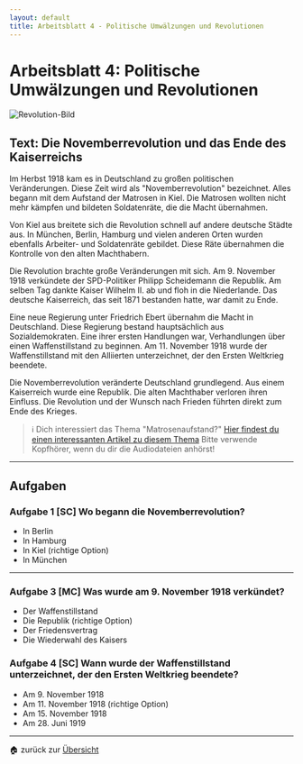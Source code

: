 ```yaml
---
layout: default
title: Arbeitsblatt 4 - Politische Umwälzungen und Revolutionen
---
```

# Arbeitsblatt 4: Politische Umwälzungen und Revolutionen

![Revolution-Bild](https://www.ndr.de/geschichte/chronologie/novemberrevolution148_v-contentgross.jpg)

## Text: Die Novemberrevolution und das Ende des Kaiserreichs

Im Herbst 1918 kam es in Deutschland zu großen politischen Veränderungen. Diese Zeit wird als "Novemberrevolution" bezeichnet. Alles begann mit dem Aufstand der Matrosen in Kiel. Die Matrosen wollten nicht mehr kämpfen und bildeten Soldatenräte, die die Macht übernahmen.

Von Kiel aus breitete sich die Revolution schnell auf andere deutsche Städte aus. In München, Berlin, Hamburg und vielen anderen Orten wurden ebenfalls Arbeiter- und Soldatenräte gebildet. Diese Räte übernahmen die Kontrolle von den alten Machthabern.

Die Revolution brachte große Veränderungen mit sich. Am 9. November 1918 verkündete der SPD-Politiker Philipp Scheidemann die Republik. Am selben Tag dankte Kaiser Wilhelm II. ab und floh in die Niederlande. Das deutsche Kaiserreich, das seit 1871 bestanden hatte, war damit zu Ende.

Eine neue Regierung unter Friedrich Ebert übernahm die Macht in Deutschland. Diese Regierung bestand hauptsächlich aus Sozialdemokraten. Eine ihrer ersten Handlungen war, Verhandlungen über einen Waffenstillstand zu beginnen. Am 11. November 1918 wurde der Waffenstillstand mit den Alliierten unterzeichnet, der den Ersten Weltkrieg beendete.

Die Novemberrevolution veränderte Deutschland grundlegend. Aus einem Kaiserreich wurde eine Republik. Die alten Machthaber verloren ihren Einfluss. Die Revolution und der Wunsch nach Frieden führten direkt zum Ende des Krieges.

>ℹ️ Dich interessiert das Thema "Matrosenaufstand?" [Hier findest du einen interessanten Artikel zu diesem Thema](https://www.ndr.de/geschichte/chronologie/Matrosenaufstand-und-Novemberrevolution-1918-Der-Verlauf,novemberrevolution131.html) Bitte verwende Kopfhörer, wenn du dir die Audiodateien anhörst!

---
## Aufgaben

### Aufgabe 1 [SC] Wo begann die Novemberrevolution?

- In Berlin
- In Hamburg
- In Kiel (richtige Option)
- In München

---

### Aufgabe 3 [MC] Was wurde am 9. November 1918 verkündet?

- Der Waffenstillstand
- Die Republik (richtige Option)
- Der Friedensvertrag
- Die Wiederwahl des Kaisers

### Aufgabe 4 [SC] Wann wurde der Waffenstillstand unterzeichnet, der den Ersten Weltkrieg beendete?

- Am 9. November 1918
- Am 11. November 1918 (richtige Option)
- Am 15. November 1918
- Am 28. Juni 1919

---

🏠 zurück zur [Übersicht](Das_Ende_des_ersten_Weltkriegs.md)